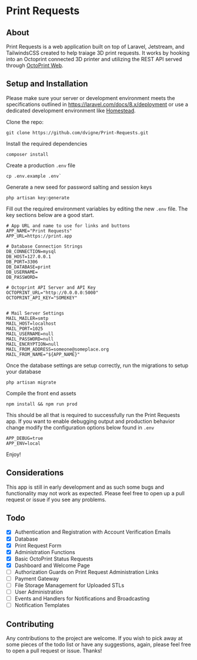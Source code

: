 # Print Requests
## About
Print Requests is a web application built on top of Laravel, Jetstream, and TailwindsCSS created to help traiage 3D print requests. It works by hooking into an Octoprint connected 3D printer and utilizing the REST API served through [OctoPrint Web](https://docs.octoprint.org/en/master/api/index.html).

## Setup and Installation
Please make sure your server or development environment meets the specifications outlined in https://laravel.com/docs/8.x/deployment or use a dedicated development environment like [Homestead](https://laravel.com/docs/8.x/homestead).

Clone the repo:
```
git clone https://github.com/dvigne/Print-Requests.git
```
Install the required dependencies
```
composer install
```
Create a production `.env` file
```
cp .env.example .env`
```
Generate a new seed for password salting and session keys
```
php artisan key:generate
```
Fill out the required environment variables by editing the new `.env` file. The key sections below are a good start.
```
# App URL and name to use for links and buttons
APP_NAME="Print Requests"
APP_URL=https://print.app

# Database Connection Strings
DB_CONNECTION=mysql
DB_HOST=127.0.0.1
DB_PORT=3306
DB_DATABASE=print
DB_USERNAME=
DB_PASSWORD=

# Octoprint API Server and API Key
OCTOPRINT_URL="http://0.0.0.0:5000"
OCTOPRINT_API_KEY="SOMEKEY"


# Mail Server Settings
MAIL_MAILER=smtp
MAIL_HOST=localhost
MAIL_PORT=1025
MAIL_USERNAME=null
MAIL_PASSWORD=null
MAIL_ENCRYPTION=null
MAIL_FROM_ADDRESS=someone@someplace.org
MAIL_FROM_NAME="${APP_NAME}"
```
Once the database settings are setup correctly, run the migrations to setup your database
```
php artisan migrate
```
Compile the front end assets
```
npm install && npm run prod
```
This should be all that is required to successfully run the Print Requests app. If you want to enable debugging output and production behavior change modify the configuration options below found in `.env`
```
APP_DEBUG=true
APP_ENV=local
```
Enjoy!

## Considerations
This app is still in early development and as such some bugs and functionality may not work as expected. Please feel free to open up a pull request or issue if you see any problems.

## Todo
- [x] Authentication and Registration with Account Verification Emails
- [x] Database
- [x] Print Request Form
- [x] Administration Functions
- [x] Basic OctoPrint Status Requests
- [x] Dashboard and Welcome Page
- [ ] Authorization Guards on Print Request Administration Links
- [ ] Payment Gateway
- [ ] File Storage Management for Uploaded STLs
- [ ] User Administration
- [ ] Events and Handlers for Notifications and Broadcasting
- [ ] Notification Templates

## Contributing
Any contributions to the project are welcome. If you wish to pick away at some pieces of the todo list or have any suggestions, again, please feel free to open a pull request or issue. Thanks!

